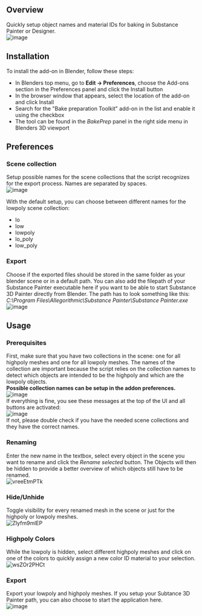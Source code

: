 ## Overview
Quickly setup object names and material IDs for baking in Substance Painter or Designer. <br>
![image](https://user-images.githubusercontent.com/63724445/135817875-614cf4ad-c5ff-4993-919b-ee4694cdaaad.png)

## Installation
To install the add-on in Blender, follow these steps:
- In Blenders top menu, go to **Edit -> Preferences**, choose the Add-ons section in the Preferences panel and click the Install button
- In the browser window that appears, select the location of the add-on and click Install
- Search for the "Bake preparation Toolkit" add-on in the list and enable it using the checkbox
- The tool can be found in the *BakePrep* panel in the right side menu in Blenders 3D viewport

## Preferences
### Scene collection
Setup possible names for the scene collections that the script recognizes for the export process. Names are separated by spaces. <br>
![image](https://user-images.githubusercontent.com/63724445/135819086-96b99639-4f4b-470b-8012-7eb764cf2899.png)

With the default setup, you can choose between different names for the lowpoly scene collection:
- lo
- low
- lowpoly
- lo_poly
- low_poly

### Export
Choose if the exported files should be stored in the same folder as your blender scene or in a default path.
You can also add the filepath of your Substance Painter executable here if you want to be able to start Substance 3D Painter directly from Blender. The path has to look something like this: *C:\Program Files\Allegorithmic\Substance Painter\Substance Painter.exe* <br>
![image](https://user-images.githubusercontent.com/63724445/135819257-24122d49-a001-4390-adcc-6138bddf891b.png)

## Usage

### Prerequisites
First, make sure that you have two collections in the scene: one for all highpoly meshes and one for all lowpoly meshes. The names of the collection are important because the script relies on the collection names to detect which objects are intended to be the highpoly and which are the lowpoly objects. <br> **Possible collection names can be setup in the addon preferences.** <br>
![image](https://user-images.githubusercontent.com/63724445/136044069-952fb784-45cc-4a3f-afb8-e9e85c38bd58.png) <br>
If everything is fine, you see these messages at the top of the UI and all buttons are activated: <br>
![image](https://user-images.githubusercontent.com/63724445/136048434-1d93ef4e-7afd-48e4-b070-9ca3c179091d.png) <br>
If not, please double check if you have the needed scene collections and they have the correct names.


### Renaming
Enter the new name in the textbox, select every object in the scene you want to rename and click the *Rename selected* button. The Objects will then be hidden to provide a better overview of which objects still have to be renamed. <br>
![vreeEtmPTk](https://user-images.githubusercontent.com/63724445/136046554-f643dd77-6261-48cb-918b-d796d32bbd97.gif)


### Hide/Unhide
Toggle visibility for every renamed mesh in the scene or just for the highpoly or lowpoly meshes. <br>
![Zlyfm9mlEP](https://user-images.githubusercontent.com/63724445/136045125-bdab7133-58ae-4039-a7fe-ae083fac3c90.gif)



### Highpoly Colors
While the lowpoly is hidden, select different highpoly meshes and click on one of the colors to quickly assign a new color ID material to your selection. <br>
![wsZOr2PHCt](https://user-images.githubusercontent.com/63724445/136045108-fbb0330e-a8ea-461e-b9cc-cb0f869047d3.gif)


### Export
Export your lowpoly and highpoly meshes. If you setup your Subtance 3D Painter path, you can also choose to start the application here. <br>
![image](https://user-images.githubusercontent.com/63724445/136047921-b6e41f10-f74e-4d3a-a015-df2782280e82.png)

